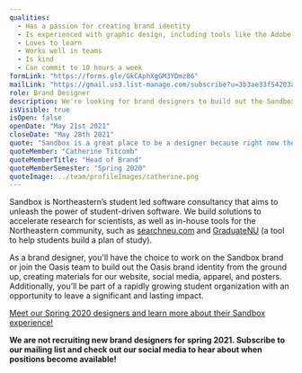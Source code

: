 ```yaml
---
qualities:
  - Has a passion for creating brand identity
  - Is experienced with graphic design, including tools like the Adobe suite, Figma, etc.
  - Loves to learn
  - Works well in teams
  - Is kind
  - Can commit to 10 hours a week
formLink: "https://forms.gle/GkCAphXgGM3YDmz86"
mailLink: "https://gmail.us3.list-manage.com/subscribe?u=3b3ae33f54203ab7a839ae529&id=c2570dd048"
role: Brand Designer
description: We're looking for brand designers to build out the Sandbox brand and help us launch our latest initiative, Oasis, a software incubator created to help students get hands-on experience building software projects. Oasis is launching this Fall with support and excitement from students, mentors, and Khoury College.
isVisible: true
isOpen: false
openDate: "May 21st 2021"
closeDate: "May 28th 2021"
quote: "Sandbox is a great place to be a designer because right now the design team is so small…. It’s really awesome as a designer to have that experience of really being in charge and owning your projects."
quoteMember: "Catherine Titcomb"
quoteMemberTitle: "Head of Brand"
quoteMemberSemester: "Spring 2020"
quoteImage: ../team/profileImages/catherine.png
---
```


Sandbox is Northeastern’s student led software consultancy that aims to unleash the power of student-driven software. We build solutions to accelerate research for scientists, as well as in-house tools for the Northeastern community, such as [searchneu.com](https://searchneu.com) and [GraduateNU](https://graduatenu.com) (a tool to help students build a plan of study).

As a brand designer, you'll have the choice to work on the Sandbox brand or join the Oasis team to build out the Oasis brand identity from the ground up, creating materials for our website, social media, apparel, and posters. Additionally, you’ll be part of a rapidly growing student organization with an opportunity to leave a significant and lasting impact.

[Meet our Spring 2020 designers and learn more about their Sandbox experience!](https://medium.com/sandboxnu/sandbox-designers-in-their-own-words-127667f6ca6c)

**We are not recruiting new brand designers for spring 2021. Subscribe to our mailing list and check out our social media to hear about when positions become available!**
